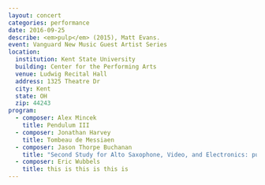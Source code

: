 ```yaml
---
layout: concert
categories: performance
date: 2016-09-25
describe: <em>pulp</em> (2015), Matt Evans.
event: Vanguard New Music Guest Artist Series
location:
  institution: Kent State University
  building: Center for the Performing Arts
  venue: Ludwig Recital Hall
  address: 1325 Theatre Dr
  city: Kent
  state: OH
  zip: 44243
program:
  - composer: Alex Mincek
    title: Pendulum III
  - composer: Jonathan Harvey
    title: Tombeau de Messiaen
  - composer: Jason Thorpe Buchanan
    title: "Second Study for Alto Saxophone, Video, and Electronics: pulp"
  - composer: Eric Wubbels
    title: this is this is this is
---
```

